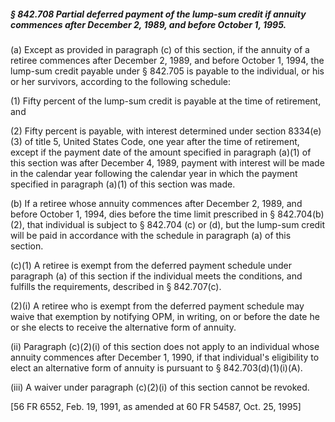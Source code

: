 ##### § 842.708 Partial deferred payment of the lump-sum credit if annuity commences after December 2, 1989, and before October 1, 1995. #####

(a) Except as provided in paragraph (c) of this section, if the annuity of a retiree commences after December 2, 1989, and before October 1, 1994, the lump-sum credit payable under § 842.705 is payable to the individual, or his or her survivors, according to the following schedule:

(1) Fifty percent of the lump-sum credit is payable at the time of retirement, and

(2) Fifty percent is payable, with interest determined under section 8334(e)(3) of title 5, United States Code, one year after the time of retirement, except if the payment date of the amount specified in paragraph (a)(1) of this section was after December 4, 1989, payment with interest will be made in the calendar year following the calendar year in which the payment specified in paragraph (a)(1) of this section was made.

(b) If a retiree whose annuity commences after December 2, 1989, and before October 1, 1994, dies before the time limit prescribed in § 842.704(b)(2), that individual is subject to § 842.704 (c) or (d), but the lump-sum credit will be paid in accordance with the schedule in paragraph (a) of this section.

(c)(1) A retiree is exempt from the deferred payment schedule under paragraph (a) of this section if the individual meets the conditions, and fulfills the requirements, described in § 842.707(c).

(2)(i) A retiree who is exempt from the deferred payment schedule may waive that exemption by notifying OPM, in writing, on or before the date he or she elects to receive the alternative form of annuity.

(ii) Paragraph (c)(2)(i) of this section does not apply to an individual whose annuity commences after December 1, 1990, if that individual's eligibility to elect an alternative form of annuity is pursuant to § 842.703(d)(1)(i)(A).

(iii) A waiver under paragraph (c)(2)(i) of this section cannot be revoked.

[56 FR 6552, Feb. 19, 1991, as amended at 60 FR 54587, Oct. 25, 1995]